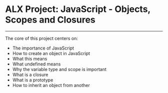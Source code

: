 # ALX Project: JavaScript - Objects, Scopes and Closures
----------
The core of this project centers on: 

- The importance of JavaScript
- How to create an object in JavaScript
- What this means
- What undefined means
- Why the variable type and scope is important
- What is a closure
- What is a prototype
- How to inherit an object from another
